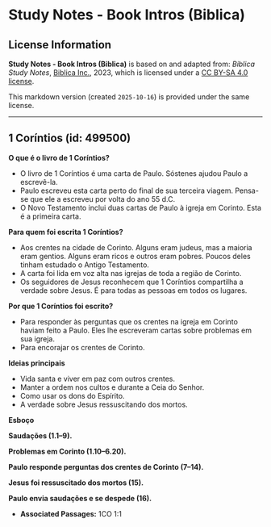 # Study Notes - Book Intros (Biblica)

## License Information

**Study Notes - Book Intros (Biblica)** is based on and adapted from: _Biblica Study Notes_, [Biblica Inc.](https://www.biblica.com/), 2023, which is licensed under a [CC BY-SA 4.0 license](https://creativecommons.org/licenses/by-sa/4.0/legalcode.en).

This markdown version (created `2025-10-16`) is provided under the same license.



--------------------------------

## 1 Coríntios (id: 499500)

**O que é o livro de 1 Coríntios?**

* O livro de 1 Coríntios é uma carta de Paulo. Sóstenes ajudou Paulo a escrevê\-la.
* Paulo escreveu esta carta perto do final de sua terceira viagem. Pensa\-se que ele a escreveu por volta do ano 55 d.C.
* O Novo Testamento inclui duas cartas de Paulo à igreja em Corinto. Esta é a primeira carta.

**Para quem foi escrita 1 Coríntios?**

* Aos crentes na cidade de Corinto. Alguns eram judeus, mas a maioria eram gentios. Alguns eram ricos e outros eram pobres. Poucos deles tinham estudado o Antigo Testamento.
* A carta foi lida em voz alta nas igrejas de toda a região de Corinto.
* Os seguidores de Jesus reconhecem que 1 Coríntios compartilha a verdade sobre Jesus. É para todas as pessoas em todos os lugares.

**Por que 1 Coríntios foi escrito?**

* Para responder às perguntas que os crentes na igreja em Corinto haviam feito a Paulo. Eles lhe escreveram cartas sobre problemas em sua igreja.
* Para encorajar os crentes de Corinto.

**Ideias principais**

* Vida santa e viver em paz com outros crentes.
* Manter a ordem nos cultos e durante a Ceia do Senhor.
* Como usar os dons do Espírito.
* A verdade sobre Jesus ressuscitando dos mortos.

**Esboço**

**Saudações (1\.1–9\).**

**Problemas em Corinto (1\.10–6\.20\).**

**Paulo responde perguntas dos crentes de Corinto (7–14\).**

**Jesus foi ressuscitado dos mortos (15\).**

**Paulo envia saudações e se despede (16\).**

* **Associated Passages:** 1CO 1:1


